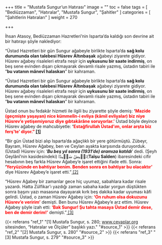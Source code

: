 +++
title = "Mustafa Sungur’un Hatırası"
image = ""
toc = false
tags = [
    "Bediüzzaman",
    "Hatıralar",
    "Mustafa Sungur",
    "Şahitler"
]
categories = [
    "Şahitlerin Hatıraları"
]
weight = 270

+++

İhsan Atasoy, Bediüzzaman Hazretleri’nin Isparta’da kaldığı son devrine ait bir hatırayı şöyle naklediyor:

“Üstad Hazretleri bir gün Sungur ağabeyle birlikte Isparta’da  **sağ kolu durumunda olan talebesi Hüsrev Altınbaşak**  ağabeyi ziyarete gidiyor. Hüsrev ağabey risaleleri etrafa neşir için  **uykusunu bir saate indirmiş**, on beş sene evinden dışarı çıkmayarak devamlı risale yazmış, üstadın tabiri ile “**bu vatanın mânevî halaskarı**” bir kahraman.

“Üstad Hazretleri bir gün Sungur ağabeyle birlikte Isparta’da  **sağ kolu durumunda olan talebesi Hüsrev Altınbaşak**  ağabeyi ziyarete gidiyor. Hüsrev ağabey risaleleri etrafa neşir için  **uykusunu bir saate indirmiş**, on beş sene evinden dışarı çıkmayarak devamlı risale yazmış, üstadın tabiri ile “**bu vatanın mânevî halaskarı**” bir kahraman.

Üstad onun bu fedakâr hizmeti ile ilgili bu ziyarette şöyle demiş: **‘<span style="color:red">Mazide (geçmişte yaşayan) nice kümmelîn-i evliya (kâmil evliyalar) biz niye Hüsrev’e yetişemiyoruz diye gıbtakârâne soruyorlar.’** </span> Üstad böyle deyince Hüsrev ağabey de mahcubiyetle: **‘<span style="color:red">Estağfirullah Üstad’ım, onlar arşta biz ferş’te’ diyor.”</span>  <a name="source_1" href="#ref_1"> [1] </a>**

“Bir gün Üstad bizi alıp Isparta’da ağaçlıklı bir yere götürmüştü. Zübeyr, Bayram, Hüsrev Ağabey, ben ve Ceylan ayakta karşısında duruyorduk. (Üstad) Hüsrev için: ‘**<span style="font-style:italic;">Bu beş yıl sonra (1931’de) aramıza katıldı</span>**’ dedi. (Şeyh Geylânî’nin kasidesindeki) تَع۪يشُ سَع۪يدًا(**Taîşu Saîden**) ibaresindeki cifir hesabının beş farkla Hüsrev Ağabey’e işaret ettiğini ifade etti. Sonra: **‘<span style="color:red">Yeryüzünde en bahtiyar benim. Benden sonra en bahtiyar bu olacaktır’</span>** diye Hüsrev Ağabey’e işaret etti.”<a name="source_2" href="#ref_2"> [2] </a>

“Hüsrev Ağabey bir zamanlar gece hiç uyumaz, sabahlara kadar risale yazardı. Hatta Zülfikar’ı yazdığı zaman sabaha kadar yorgun düştükten sonra başını yazı masasına dayayarak kırk beş dakika kadar uyuması kâfi gelirdi. Üstad, o zaman Hüsrev Ağabey için: **<span style="color:red">‘On ruhum olsa dokuzunu Hüsrev’e veririm’</span>** demişti. Ben bunu Hüsrev Ağabey’e arz ettim. Hüsrev Ağabey şöyle izah etti: **<span style="color:red">‘Bak Sungur! Şu tahta masaya Üstad demir dese, ben de demir derim!’</span>** demişti.”<a name="source_3" href="#ref_3"> [3] </a>


{{< referans "ref_1" "[1] Mustafa Sungur, s. 280; www.cevaplar.org sitesinden, “Hatıralar ve Ölçüler” başlıklı yazı." "#source_1" >}}
{{< referans "ref_2" "[2] Mustafa Sungur, s. 280" "#source_2" >}}
{{< referans "ref_3" "[3] Mustafa Sungur, s. 279" "#source_3" >}}
